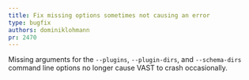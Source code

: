 ```yaml
---
title: Fix missing options sometimes not causing an error
type: bugfix
authors: dominiklohmann
pr: 2470
---
```


Missing arguments for the `--plugins`, `--plugin-dirs`, and `--schema-dirs`
command line options no longer cause VAST to crash occasionally.
